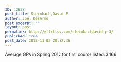 ```yaml
---
ID: 12638
post_title: Steinbach,David P
author: Joel DesArmo
post_excerpt: ""
layout: post
permalink: http://effrtlss.com/steinbachdavid-p-3/
published: true
post_date: 2012-11-02 20:52:36
---
```

<p>Average GPA in Spring 2012 for first course listed: 3.166</p>